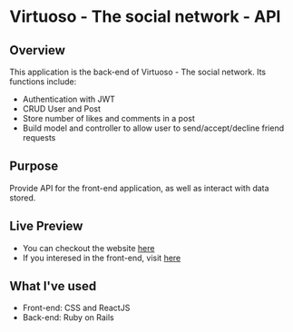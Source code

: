 # Virtuoso - The social network - API

## Overview 
This application is the back-end of Virtuoso - The social network. Its functions include:
- Authentication with JWT
- CRUD User and Post
- Store number of likes and comments in a post
- Build model and controller to allow user to send/accept/decline friend requests

## Purpose 
Provide API for the front-end application, as well as interact with data stored.

## Live Preview
- You can checkout the website [here](https://vinhbt241.github.io/js-social-network/)
- If you interesed in the front-end, visit [here](https://github.com/vinhbt241/js-social-network)

## What I've used 
- Front-end: CSS and ReactJS
- Back-end: Ruby on Rails
